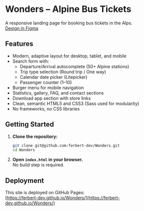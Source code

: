 # Wonders – Alpine Bus Tickets

A responsive landing page for booking bus tickets in the Alps.  
[Design in Figma](https://www.figma.com/design/Qq0LN905byLasCfNboVzU2/Module-1-Wonders--Share-?node-id=0-1)

## Features

- Modern, adaptive layout for desktop, tablet, and mobile
- Search form with:
  - Departure/Arrival autocomplete (50+ Alpine stations)
  - Trip type selection (Round trip / One way)
  - Calendar date picker (Litepicker)
  - Passenger counter (1–10)
- Burger menu for mobile navigation
- Statistics, gallery, FAQ, and contact sections
- Download app section with store links
- Clean, semantic HTML5 and CSS3 (Sass used for modularity)
- No frameworks, no CSS libraries

## Getting Started

1. **Clone the repository:**
   ```sh
   git clone git@github.com:ferbert-dev/Wonders.git
   cd Wonders

2. **Open `index.html` in your browser.**  
   No build step is required.

## Deployment
This site is deployed on GitHub Pages:  
[https://ferbert-dev.github.io/Wonders/](https://ferbert-dev.github.io/Wonders/)
